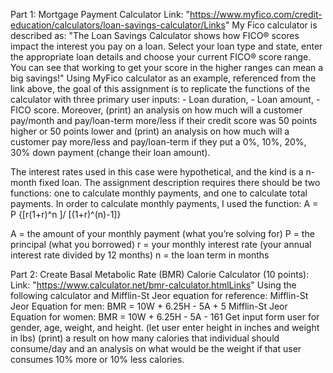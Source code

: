 Part 1: Mortgage Payment Calculator
	Link: "https://www.myfico.com/credit-education/calculators/loan-savings-calculator/Links"
	My Fico calculator is described as: "The Loan Savings Calculator shows how FICO® scores impact the interest you pay on a loan. Select your loan type and state, enter the appropriate loan details and choose your current FICO® score range. You can see that working to get your score in the higher ranges can mean a big savings!"
	Using MyFico calculator as an example, referenced from the link above, the goal of this assignment is to replicate the functions of the calculator with three primary user inputs:
	- Loan duration, 
	- Loan amount, 
	- FICO score.
Moreover, (print) an analysis on how much will a customer pay/month and pay/loan-term more/less if their credit score was 50 points higher or 50 points lower and (print) an analysis on how much will a customer pay more/less and pay/loan-term if they put a 0%, 10%, 20%, 30% down payment (change their loan amount).

The interest rates used in this case were hypothetical, and the  kind is a n-month fixed loan. The assignment description requires there should be two functions: one to calculate monthly payments, and one to calculate total payments. In order to calculate monthly payments, I used the function: 
A  = P {[r(1+r)^n ]/ [(1+r)^(n)-1]}

A = the amount of your monthly payment (what you’re solving for)
P = the principal (what you borrowed)
r = your monthly interest rate (your annual interest rate divided by 12 months)
n = the loan term in months

Part 2: Create Basal Metabolic Rate (BMR) Calorie Calculator (10 points):
	Link: "https://www.calculator.net/bmr-calculator.htmlLinks"
	 Using the following calculator and Mifflin-St Jeor equation for reference:
Mifflin-St Jeor Equation for men: BMR = 10W + 6.25H - 5A + 5
Mifflin-St Jeor Equation for women: BMR = 10W + 6.25H - 5A - 161
Get input form user for gender, age, weight, and height. (let user enter height in inches and weight in lbs)
(print) a result on how many calories that individual should consume/day and an analysis on what would be the weight if that user consumes 10% more or 10% less calories.

